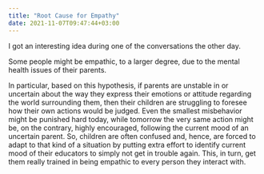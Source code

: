 ```yaml
---
title: "Root Cause for Empathy"
date: 2021-11-07T09:47:44+03:00
---
```

I got an interesting idea during one of the conversations the other day.

Some people might be empathic, to a larger degree, due to the mental health issues of their parents.

In particular, based on this hypothesis, if parents are unstable in or uncertain about the way they express their emotions or attitude regarding the world surrounding them, then their children are struggling to foresee how their own actions would be judged. Even the smallest misbehavior might be punished hard today, while tomorrow the very same action might be, on the contrary, highly encouraged, following the current mood of an uncertain parent. So, children are often confused and, hence, are forced to adapt to that kind of a situation by putting extra effort to identify current mood of their educators to simply not get in trouble again. This, in turn, get them really trained in being empathic to every person they interact with.